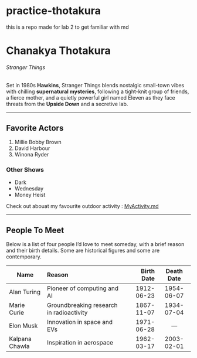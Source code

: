 # practice-thotakura

this is a repo made for lab 2 to get familiar with md

# Chanakya Thotakura

###### Stranger Things

Set in 1980s **Hawkins**, Stranger Things blends nostalgic small-town vibes with chilling **supernatural mysteries**, following a tight-knit group of friends, a fierce mother, and a quietly powerful girl named Eleven as they face threats from the **Upside Down** and a secretive lab.

---

## Favorite Actors

1. Millie Bobby Brown
2. David Harbour
3. Winona Ryder

### Other Shows

- Dark
- Wednesday
- Money Heist

Check out abouat my favourite outdoor activity  : [MyActivity.md](MyActivity.md)

---

## People To Meet

Below is a list of four people I’d love to meet someday, with a brief reason and their birth details. Some are historical figures and some are contemporary.

| Name | Reason | Birth Date | Death Date |
| --- | :-- | --: | :-: |
| Alan Turing | Pioneer of computing and AI | 1912-06-23 | 1954-06-07 |
| Marie Curie | Groundbreaking research in radioactivity | 1867-11-07 | 1934-07-04 |
| Elon Musk | Innovation in space and EVs | 1971-06-28 | — |
| Kalpana Chawla | Inspiration in aerospace | 1962-03-17 | 2003-02-01 |
